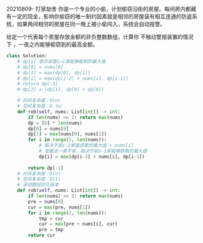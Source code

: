 20210809- 打家劫舍
你是一个专业的小偷，计划偷窃沿街的房屋。每间房内都藏有一定的现金，影响你偷窃的唯一制约因素就是相邻的房屋装有相互连通的防盗系统，如果两间相邻的房屋在同一晚上被小偷闯入，系统会自动报警。

给定一个代表每个房屋存放金额的非负整数数组，计算你 不触动警报装置的情况下 ，一夜之内能够偷窃到的最高金额。


```python
class Solution:
    # dp[i] 表示前面i+1家能够偷到的最大值
    # dp[0] = nums[0]
    # dp[1] = max(dp[0], dp[1])
    # dp[i] = max(dp[i-2] + nums[i], dp[i-1])
    # return dp[-1]
    # dp[2] = (dp[1], dp[0] + dp[0])

    # 时间复杂度：O(n)
    # 空间复杂度：O（n)
    def rob(self, nums: List[int]) -> int:
        if len(nums) <= 2: return max(nums)
        dp = [0] * len(nums)
        dp[0] = nums[0]
        dp[1] = max(nums[0], nums[1])
        for i in range(2, len(nums)):
            # 取决于前i-2家能获取的最大值 + nums[i]
            # 或者这一家不偷，取决于前i-1家能够获取的最大值
            dp[i] = max(dp[i-2] + nums[i], dp[i-1])
            
        return dp[-1]
    # 时间复杂度：O(n)
    # 空间复杂度：O(1)
    # 滚动数组优化版本
    def rob(self, nums: List[int]) -> int:
        if len(nums) <= 2: return max(nums)
        pre = nums[0]
        cur = max(pre, nums[1])
        for i in range(2, len(nums)):
            tmp = cur
            cur = max(pre + nums[i], cur)
            pre = tmp
        return cur
    
```
